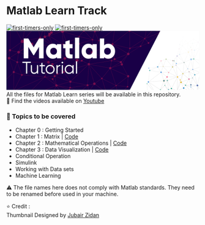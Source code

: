 ﻿# Matlab Learn Track
[![first-timers-only](https://img.shields.io/badge/first--timers-friendly-ff69b4)](https://www.firsttimersonly.com/)
[![first-timers-only](https://img.shields.io/badge/Matlab-Tutorial-blue)](https://www.firsttimersonly.com/)
![Matlab Tutorial TM ; Designed by J Zidan](Assets/TM.PNG)
All the files for Matlab Learn series will be available in this repository. <br>
🎥 Find the videos available on [Youtube](https://www.youtube.com/playlist?list=PLZFNStB2gWcFqqNk8KSL69mY5y4Hl7g5Q)

### :scroll: Topics to be covered
* Chapter 0 : Getting Started
* Chapter 1 : Matrix | [Code](https://github.com/Iftu119/Matlab-Learn-Track/tree/main/1.Handling%20Matrix)
* Chapter 2 : Mathematical Operations | [Code](https://github.com/Iftu119/Matlab-Learn-Track/tree/main/2.Mathematical%20Operations)
* Chapter 3 : Data Visualization | [Code](https://github.com/Iftu119/Matlab-Learn-Track/tree/main/3.%20Data%20Visualization)
* Conditional Operation
* Simulink
* Working with Data sets
* Machine Learning

⚠️ The file names here does not comply with Matlab standards. They need to be renamed before used in your machine.

⭐ Credit : <br>
Thumbnail Designed by [Jubair Zidan](https://www.behance.net/jubairzidan99)

